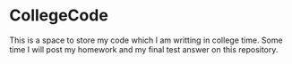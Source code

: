 # CollegeCode
This is a space to store my code which I am writting in college time.
Some time I will post my homework and my final test answer on this repository.
